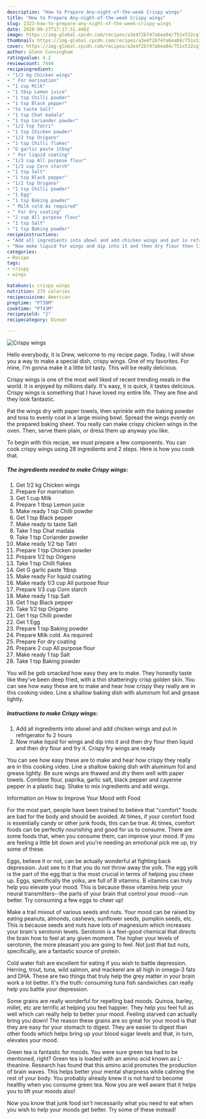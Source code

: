 ```yaml
---
description: "How to Prepare Any-night-of-the-week Crispy wings"
title: "How to Prepare Any-night-of-the-week Crispy wings"
slug: 2323-how-to-prepare-any-night-of-the-week-crispy-wings
date: 2020-09-27T17:17:51.446Z
image: https://img-global.cpcdn.com/recipes/a3e4f2b747a6ea04/751x532cq70/crispy-wings-recipe-main-photo.jpg
thumbnail: https://img-global.cpcdn.com/recipes/a3e4f2b747a6ea04/751x532cq70/crispy-wings-recipe-main-photo.jpg
cover: https://img-global.cpcdn.com/recipes/a3e4f2b747a6ea04/751x532cq70/crispy-wings-recipe-main-photo.jpg
author: Glenn Cunningham
ratingvalue: 4.2
reviewcount: 7444
recipeingredient:
- "1/2 kg Chicken wings"
- " For marination"
- "1 cup Milk"
- "1 tbsp Lemon juice"
- "1 tsp Chilli powder"
- "1 tsp Black pepper"
- "to taste Salt"
- "1 tsp Chat madala"
- "1 tsp Coriander powder"
- "1/2 tsp Tatri"
- "1 tsp Chicken powder"
- "1/2 tsp Origano"
- "1 tsp Chilli flakes"
- "G garlic paste 1tbsp"
- " For liquid coating"
- "1/3 cup All purpose flour"
- "1/3 cup Corn starch"
- "1 tsp Salt"
- "1 tsp Black pepper"
- "1/2 tsp Origano"
- "1 tsp Chilli powder"
- "1 Egg"
- "1 tsp Baking powder"
- " Milk cold As required"
- " For dry coating"
- "2 cup All purpose flour"
- "1 tsp Salt"
- "1 tsp Baking powder"
recipeinstructions:
- "Add all ingredients into abowl and add chicken wings and put in refrigerator fo 2 hours"
- "Now make liquid for wings and dip into it and then dry flour then liquid and then dry flour and fry it. Crispy fry wings are ready"
categories:
- Recipe
tags:
- crispy
- wings

katakunci: crispy wings 
nutrition: 275 calories
recipecuisine: American
preptime: "PT39M"
cooktime: "PT43M"
recipeyield: "2"
recipecategory: Dinner

---
```



![Crispy wings](https://img-global.cpcdn.com/recipes/a3e4f2b747a6ea04/751x532cq70/crispy-wings-recipe-main-photo.jpg)

Hello everybody, it is Drew, welcome to my recipe page. Today, I will show you a way to make a special dish, crispy wings. One of my favorites. For mine, I'm gonna make it a little bit tasty. This will be really delicious.

Crispy wings is one of the most well liked of recent trending meals in the world. It is enjoyed by millions daily. It's easy, it is quick, it tastes delicious. Crispy wings is something that I have loved my entire life. They are fine and they look fantastic.

Pat the wings dry with paper towels, then sprinkle with the baking powder and toss to evenly coat in a large mixing bowl. Spread the wings evenly on the prepared baking sheet. You really can make crispy chicken wings in the oven. Then, serve them plain, or dress them up anyway you like.


To begin with this recipe, we must prepare a few components. You can cook crispy wings using 28 ingredients and 2 steps. Here is how you cook that.

<!--inarticleads1-->

##### The ingredients needed to make Crispy wings:

1. Get 1/2 kg Chicken wings
1. Prepare  For marination
1. Get 1 cup Milk
1. Prepare 1 tbsp Lemon juice
1. Make ready 1 tsp Chilli powder
1. Get 1 tsp Black pepper
1. Make ready to taste Salt
1. Take 1 tsp Chat madala
1. Take 1 tsp Coriander powder
1. Make ready 1/2 tsp Tatri
1. Prepare 1 tsp Chicken powder
1. Prepare 1/2 tsp Origano
1. Take 1 tsp Chilli flakes
1. Get G garlic paste 1tbsp
1. Make ready  For liquid coating
1. Make ready 1/3 cup All purpose flour
1. Prepare 1/3 cup Corn starch
1. Make ready 1 tsp Salt
1. Get 1 tsp Black pepper
1. Take 1/2 tsp Origano
1. Get 1 tsp Chilli powder
1. Get 1 Egg
1. Prepare 1 tsp Baking powder
1. Prepare  Milk cold. As required
1. Prepare  For dry coating
1. Prepare 2 cup All purpose flour
1. Make ready 1 tsp Salt
1. Take 1 tsp Baking powder


You will be gob smacked how easy they are to make. They honestly taste like they&#39;ve been deep fried, with a thin shatteringly crisp golden skin. You can see how easy these are to make and hear how crispy they really are in this cooking video. Line a shallow baking dish with aluminum foil and grease lightly. 

<!--inarticleads2-->

##### Instructions to make Crispy wings:

1. Add all ingredients into abowl and add chicken wings and put in refrigerator fo 2 hours
1. Now make liquid for wings and dip into it and then dry flour then liquid and then dry flour and fry it. Crispy fry wings are ready


You can see how easy these are to make and hear how crispy they really are in this cooking video. Line a shallow baking dish with aluminum foil and grease lightly. Be sure wings are thawed and dry them well with paper towels. Combine flour, paprika, garlic salt, black pepper and cayenne pepper in a plastic bag. Shake to mix ingredients and add wings. 

Information on How to Improve Your Mood with Food


For the most part, people have been trained to believe that "comfort" foods are bad for the body and should be avoided. At times, if your comfort food is essentially candy or other junk foods, this can be true. At times, comfort foods can be perfectly nourishing and good for us to consume. There are some foods that, when you consume them, can improve your mood. If you are feeling a little bit down and you're needing an emotional pick me up, try some of these.

Eggs, believe it or not, can be actually wonderful at fighting back depression. Just see to it that you do not throw away the yolk. The egg yolk is the part of the egg that is the most crucial in terms of helping you cheer up. Eggs, specifically the yolks, are full of B vitamins. B vitamins can truly help you elevate your mood. This is because these vitamins help your neural transmitters--the parts of your brain that control your mood--run better. Try consuming a few eggs to cheer up!

Make a trail mixout of various seeds and nuts. Your mood can be raised by eating peanuts, almonds, cashews, sunflower seeds, pumpkin seeds, etc. This is because seeds and nuts have lots of magnesium which increases your brain's serotonin levels. Serotonin is a feel-good chemical that directs the brain how to feel at any given moment. The higher your levels of serotonin, the more pleasant you are going to feel. Not just that but nuts, specifically, are a fantastic source of protein.

Cold water fish are excellent for eating if you wish to battle depression. Herring, trout, tuna, wild salmon, and mackerel are all high in omega-3 fats and DHA. These are two things that truly help the grey matter in your brain work a lot better. It's the truth: consuming tuna fish sandwiches can really help you battle your depression. 

Some grains are really wonderful for repelling bad moods. Quinoa, barley, millet, etc are terrific at helping you feel happier. They help you feel full as well which can really help to better your mood. Feeling starved can actually bring you down! The reason these grains are so great for your mood is that they are easy for your stomach to digest. They are easier to digest than other foods which helps bring up your blood sugar levels and that, in turn, elevates your mood.

Green tea is fantastic for moods. You were sure green tea had to be mentioned, right? Green tea is loaded with an amino acid known as L-theanine. Research has found that this amino acid promotes the production of brain waves. This helps better your mental sharpness while calming the rest of your body. You probably already knew it is not hard to become healthy when you consume green tea. Now you are well aware that it helps you to lift your moods also!

Now you know that junk food isn't necessarily what you need to eat when you wish to help your moods get better. Try some of these instead!

